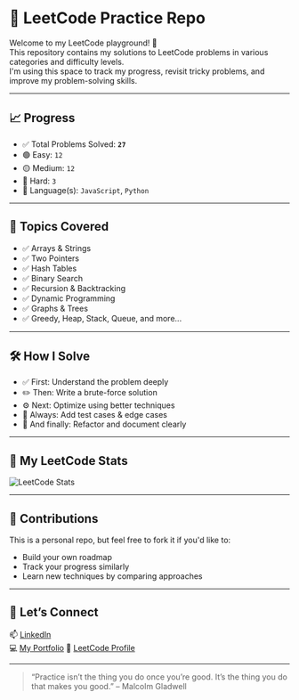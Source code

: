 # 🧠 LeetCode Practice Repo

Welcome to my LeetCode playground! 🚀  
This repository contains my solutions to LeetCode problems in various categories and difficulty levels.  
I'm using this space to track my progress, revisit tricky problems, and improve my problem-solving skills.  

---

## 📈 Progress

- ✅ Total Problems Solved: **`27`**
- 🟢 Easy: `12`
- 🟡 Medium: `12`
- 🔴 Hard: `3`
- 🚧 Language(s): `JavaScript`, `Python`

---

## 🧩 Topics Covered

- ✅ Arrays & Strings
- ✅ Two Pointers
- ✅ Hash Tables
- ✅ Binary Search
- ✅ Recursion & Backtracking
- ✅ Dynamic Programming
- ✅ Graphs & Trees
- ✅ Greedy, Heap, Stack, Queue, and more...

---

## 🛠️ How I Solve

- ✅ First: Understand the problem deeply
- ✏️ Then: Write a brute-force solution
- ⚙️ Next: Optimize using better techniques
- 🧪 Always: Add test cases & edge cases
- 🧘 And finally: Refactor and document clearly

---

## 🔗 My LeetCode Stats

![LeetCode Stats](https://leetcard.jacoblin.cool/user4150sX?theme=dark&ext=heatmap)

---

## 🤝 Contributions

This is a personal repo, but feel free to fork it if you'd like to:
- Build your own roadmap
- Track your progress similarly
- Learn new techniques by comparing approaches

---

## 🚀 Let’s Connect

📫 [LinkedIn](https://www.linkedin.com/in/berfin-s%C3%BCnnetcio%C4%9Flu-4ab9681b3/)  
💻 [My Portfolio](https://berfin4615.github.io/Portfolio/) 
🎯 [LeetCode Profile](https://leetcode.com/user4150sX)

---

> “Practice isn’t the thing you do once you’re good. It’s the thing you do that makes you good.” – Malcolm Gladwell
